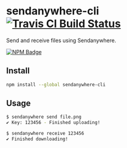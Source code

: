 # sendanywhere-cli [![Travis CI Build Status](https://img.shields.io/travis/com/Richienb/sendanywhere-cli/master.svg?style=for-the-badge)](https://travis-ci.com/Richienb/sendanywhere-cli)

Send and receive files using Sendanywhere.

[![NPM Badge](https://nodei.co/npm/sendanywhere-cli.png)](https://npmjs.com/package/sendanywhere-cli)

## Install

```sh
npm install --global sendanywhere-cli
```

## Usage

```sh
$ sendanywhere send file.png
✔ Key: 123456 - Finished uploading!

$ sendanywhere receive 123456
✔ Finished downloading!
```
